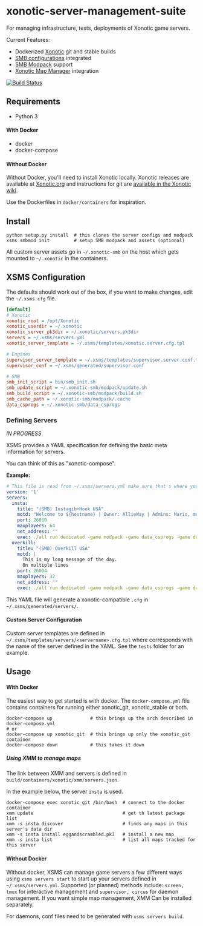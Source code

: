 # xonotic-server-management-suite

For managing infrastructure, tests, deployments of Xonotic game servers.

Current Features:

* Dockerized [Xonotic](http://xonotic.org) git and stable builds 
* [SMB configurations](https://github.com/MarioSMB/smb-servers) integrated
* [SMB Modpack](https://github.com/MarioSMB/modpack) support
* [Xonotic Map Manager](https://github.com/z/xonotic-map-manager) integration

[![Build Status](https://travis-ci.org/z/xonotic-server-management-suite.svg?branch=develop)](https://travis-ci.org/z/xonotic-server-management-suite)

## Requirements

* Python 3

#### With Docker

* docker
* docker-compose

#### Without Docker

Without Docker, you'll need to install Xonotic locally. Xonotic releases are available at [Xonotic.org](http://www.xonotic.org/download) and instructions for git are [available in the Xonotic wiki](https://gitlab.com/xonotic/xonotic/wikis/Repository_Access).

Use the Dockerfiles in `docker/containers` for inspiration.

## Install

```
python setup.py install  # this clones the server configs and modpack
xsms smbmod init         # setup SMB modpack and assets (optional)
```

All custom server assets go in `~/.xonotic-smb` on the host which gets mounted
to `~/.xonotic` in the containers.

## XSMS Configuration

The defaults should work out of the box, if you want to make changes, edit the `~/.xsms.cfg` file.

```ini
[default]
# Xonotic
xonotic_root = /opt/Xonotic
xonotic_userdir = ~/.xonotic
xonotic_server_pk3dir = ~/.xonotic/servers.pk3dir
servers = ~/.xsms/servers.yml
xonotic_server_template = ~/.xsms/templates/xonotic.server.cfg.tpl

# Engines
supervisor_server_template = ~/.xsms/templates/supervisor.server.conf.tpl
supervisor_conf = ~/.xsms/generated/supervisor.conf

# SMB
smb_init_script = bin/smb_init.sh
smb_update_script = ~/.xonotic-smb/modpack/update.sh
smb_build_script = ~/.xonotic-smb/modpack/build.sh
smb_cache_path = ~/.xonotic-smb/modpack/.cache
data_csprogs = ~/.xonotic-smb/data_csprogs
```

### Defining Servers

*IN PROGRESS*

XSMS provides a YAML specification for defining the basic meta information for servers.

You can think of this as "xonotic-compose".

**Example:**

```yaml
# This file is read from ~/.xsms/servers.yml make sure that's where you are editing it
version: '1'
servers:
  insta:
    title: "(SMB) Instagib+Hook USA"
    motd: "Welcome to ${hostname} | Owner: AllieWay | Admins: Mario, muffin, -z- | Hello from xsms"
    port: 26010
    maxplayers: 64
    net_address: ""
    exec: ./all run dedicated -game modpack -game data_csprogs -game data_insta -sessionid insta +serverconfig insta.cfg
  overkill:
    title: "(SMB) Overkill USA"
    motd: |
      This is my long message of the day.
      On multiple lines
    port: 26004
    maxplayers: 32
    net_address: ""
    exec: ./all run dedicated -game modpack -game data_csprogs -game data_overkill -sessionid overkill +serverconfig configs/info-overkill.cfg
```

This YAML file will generate a xonotic-compatible `.cfg` in `~/.xsms/generated/servers/`.

#### Custom Server Configuration

Custom server templates are defined in `~/.xsms/templates/servers/<servername>.cfg.tpl` where <servername> corresponds with the name of the server defined in the YAML. See the `tests` folder for an example.

## Usage

#### With Docker

The easiest way to get started is with docker. The `docker-compose.yml` file contains containers for running either xonotic_git, xonotic_stable or both. 

```
docker-compose up              # this brings up the arch described in docker-compose.yml
# or
docker-compose up xonotic_git  # this brings up only the xonotic_git container 
docker-compose down            # this takes it down
```

##### Using XMM to manage maps

The link between XMM and servers is defined in `build/containers/xonotic/xmm/servers.json`.

In the example below, the server `insta` is used.

```
docker-compose exec xonotic_git /bin/bash  # connect to the docker container
xmm update                                 # get th latest package list
xmm -s insta discover                      # finds any maps in this server's data dir
xmm -s insta install eggandscrambled.pk3   # install a new map
xmm -s insta list                          # list all maps tracked for this server
```

#### Without Docker

Without docker, XSMS can manage game servers a few different ways using `xsms servers start` to start up your servers defined in `~/.xsms/servers.yml`. Supported (or planned) methods include: `screen, tmux` for interactive management and `supervisor, circus` for daemon management. If you want simple map management, XMM Can be installed separately.

For daemons, conf files need to be generated with `xsms servers build`.
